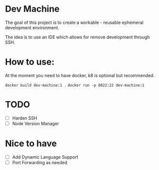 # Dev Machine

The goal of this project is to create a workable - reusable ephemeral development environment.

The idea is to use an IDE which allows for remove development through SSH.

# How to use:
At the moment you need to have docker, k8 is optional but recommended.

`docker build dev-machine:1 .`
`docker run -p 8022:22 dev-machine:1`

# TODO

 * [ ] Harden SSH
 * [ ] Node Version Manager

# Nice to have
 * [ ] Add Dynamic Language Support
 * [ ] Port Forwarding as needed

